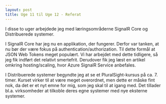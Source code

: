 ```yaml
---
layout: post
title: Uge 11 til Uge 12 - Referat
---
```

I disse to uger arbejdede jeg med læringsområderne SignalR Core og Distribuerede systemer.

I SignalR Core har jeg nu en applikation, der fungerer. Derfor var tanken, at nu bør der være fokus på authentication/authorization. Til dette formål at JSON Web Tokens meget populært. Vi har arbejdet med dette tidligere, så jeg fik indført det relativt smertefrit. Derudover fik jeg læst en artikel omkring hosting/scaling, hvor Azure SignalR Service anbefales.

I Distribuerede systemer begyndte jeg at se et PluralSight-kursus på ca. 7. timer. Kurset virker til at være meget overordnet, men dette er måske fint nok, da det er et nyt emne for mig, som jeg skal til at igang med. Det tillader bl.a. virksomheder at tilkoble deres egne systemer med nye eksterne systemer.
